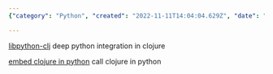 ```yaml
---
{"category": "Python", "created": "2022-11-11T14:04:04.629Z", "date": "2022-11-11 14:04:04", "description": "This article explores the integration between Python and Clojure using the libpython-clj library. The author explains how to call Python functions from Clojure or embed Clojure code within Python, making it easier to leverage the strengths of both languages in a single project.", "modified": "2022-11-11T14:09:39.770Z", "tags": ["Python", "Clojure", "libpython-clj", "Integration", "Programming Languages", "Software Development", "Embedding"], "title": "Call Python In Clojure, Clojure-Python Bridge"}

---
```


[libpython-clj](https://github.com/clj-python/libpython-clj) deep python integration in clojure

[embed clojure in python](https://clj-python.github.io/libpython-clj/embedded.html) call clojure in python
